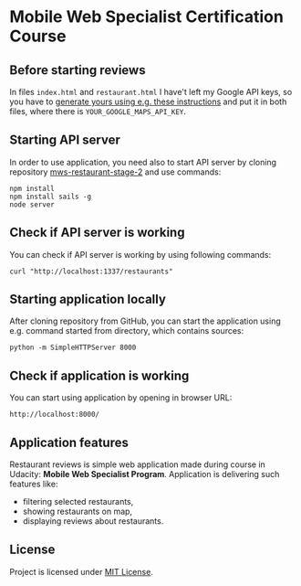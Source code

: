 # Mobile Web Specialist Certification Course

## Before starting reviews

In files ``index.html`` and ``restaurant.html`` I have't left my Google API keys, so you have to [generate yours using e.g. these instructions](https://developers.google.com/maps/documentation/javascript/get-api-key) and put it in both files, where there is ``YOUR_GOOGLE_MAPS_API_KEY``.

## Starting API server

In order to use application, you need also to start API server by cloning repository [mws-restaurant-stage-2](https://github.com/sebastianczech/mws-restaurant-stage-2) and use commands:

```
npm install
npm install sails -g
node server
```

## Check if API server is working

You can check if API server is working by using following commands:

```
curl "http://localhost:1337/restaurants"
```

## Starting application locally

After cloning repository from GitHub, you can start the application using e.g. command started from directory, which contains sources:

```
python -m SimpleHTTPServer 8000
```

## Check if application is working

You can start using application by opening in browser URL:

```
http://localhost:8000/
```

## Application features

Restaurant reviews is simple web application made during course in Udacity: __Mobile Web Specialist Program__. Application is delivering such features like:
   * filtering selected restaurants,
   * showing restaurants on map,
   * displaying reviews about restaurants.

## License

Project is licensed under [MIT License](LICENSE.txt).
